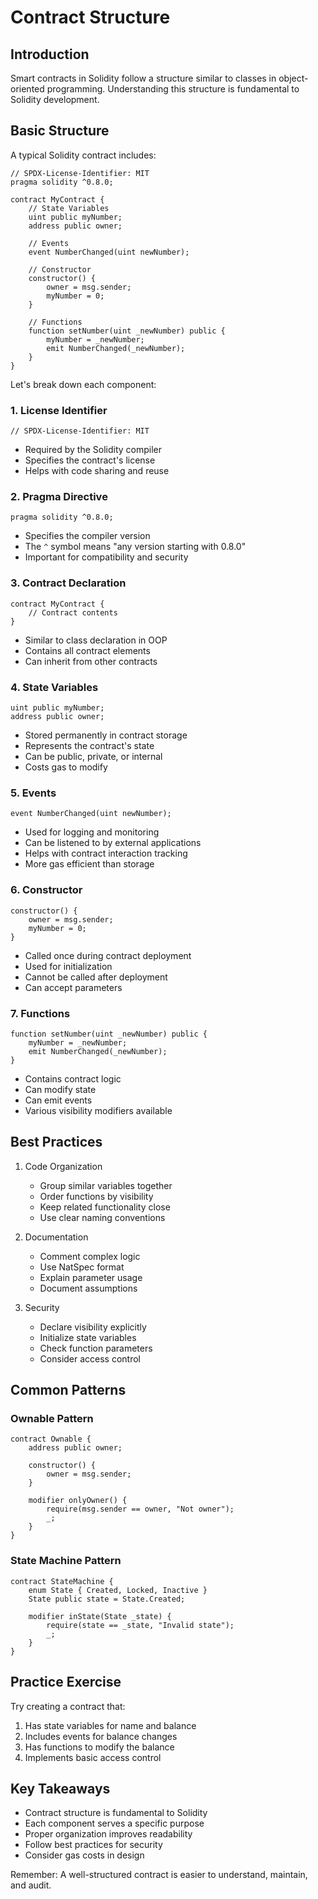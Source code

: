 # Contract Structure

## Introduction

Smart contracts in Solidity follow a structure similar to classes in object-oriented programming. Understanding this structure is fundamental to Solidity development.

## Basic Structure

A typical Solidity contract includes:

```solidity
// SPDX-License-Identifier: MIT
pragma solidity ^0.8.0;

contract MyContract {
    // State Variables
    uint public myNumber;
    address public owner;
    
    // Events
    event NumberChanged(uint newNumber);
    
    // Constructor
    constructor() {
        owner = msg.sender;
        myNumber = 0;
    }
    
    // Functions
    function setNumber(uint _newNumber) public {
        myNumber = _newNumber;
        emit NumberChanged(_newNumber);
    }
}
```

Let's break down each component:

### 1. License Identifier
```solidity
// SPDX-License-Identifier: MIT
```
- Required by the Solidity compiler
- Specifies the contract's license
- Helps with code sharing and reuse

### 2. Pragma Directive
```solidity
pragma solidity ^0.8.0;
```
- Specifies the compiler version
- The `^` symbol means "any version starting with 0.8.0"
- Important for compatibility and security

### 3. Contract Declaration
```solidity
contract MyContract {
    // Contract contents
}
```
- Similar to class declaration in OOP
- Contains all contract elements
- Can inherit from other contracts

### 4. State Variables
```solidity
uint public myNumber;
address public owner;
```
- Stored permanently in contract storage
- Represents the contract's state
- Can be public, private, or internal
- Costs gas to modify

### 5. Events
```solidity
event NumberChanged(uint newNumber);
```
- Used for logging and monitoring
- Can be listened to by external applications
- Helps with contract interaction tracking
- More gas efficient than storage

### 6. Constructor
```solidity
constructor() {
    owner = msg.sender;
    myNumber = 0;
}
```
- Called once during contract deployment
- Used for initialization
- Cannot be called after deployment
- Can accept parameters

### 7. Functions
```solidity
function setNumber(uint _newNumber) public {
    myNumber = _newNumber;
    emit NumberChanged(_newNumber);
}
```
- Contains contract logic
- Can modify state
- Can emit events
- Various visibility modifiers available

## Best Practices

1. Code Organization
   - Group similar variables together
   - Order functions by visibility
   - Keep related functionality close
   - Use clear naming conventions

2. Documentation
   - Comment complex logic
   - Use NatSpec format
   - Explain parameter usage
   - Document assumptions

3. Security
   - Declare visibility explicitly
   - Initialize state variables
   - Check function parameters
   - Consider access control

## Common Patterns

### Ownable Pattern
```solidity
contract Ownable {
    address public owner;
    
    constructor() {
        owner = msg.sender;
    }
    
    modifier onlyOwner() {
        require(msg.sender == owner, "Not owner");
        _;
    }
}
```

### State Machine Pattern
```solidity
contract StateMachine {
    enum State { Created, Locked, Inactive }
    State public state = State.Created;
    
    modifier inState(State _state) {
        require(state == _state, "Invalid state");
        _;
    }
}
```

## Practice Exercise

Try creating a contract that:
1. Has state variables for name and balance
2. Includes events for balance changes
3. Has functions to modify the balance
4. Implements basic access control

## Key Takeaways

- Contract structure is fundamental to Solidity
- Each component serves a specific purpose
- Proper organization improves readability
- Follow best practices for security
- Consider gas costs in design

Remember: A well-structured contract is easier to understand, maintain, and audit. 